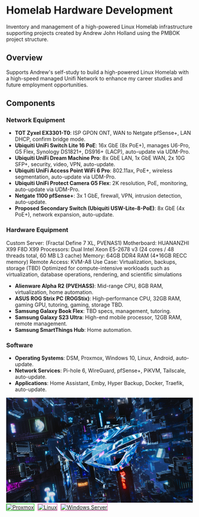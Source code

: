 # Homelab Hardware Development
Inventory and management of a high-powered Linux Homelab infrastructure supporting projects created by Andrew John Holland using the PMBOK project structure.
## Overview
Supports Andrew's self-study to build a high-powered Linux Homelab with a high-speed managed Unifi Network to enhance my career studies and future employment opportunities.

## Components
### Network Equipment
- **TOT Zyxel EX3301-T0**: ISP GPON ONT, WAN to Netgate pfSense+, LAN DHCP, confirm bridge mode.
- **Ubiquiti UniFi Switch Lite 16 PoE**: 16x GbE (8x PoE+), manages U6-Pro, G5 Flex, Synology DS1821+, DS916+ (LACP), auto-update via UDM-Pro.
- **Ubiquiti UniFi Dream Machine Pro**: 8x GbE LAN, 1x GbE WAN, 2x 10G SFP+, security, video, VPN, auto-update.
- **Ubiquiti UniFi Access Point WiFi 6 Pro**: 802.11ax, PoE+, wireless segmentation, auto-update via UDM-Pro.
- **Ubiquiti UniFi Protect Camera G5 Flex**: 2K resolution, PoE, monitoring, auto-update via UDM-Pro.
- **Netgate 1100 pfSense+**: 3x 1 GbE, firewall, VPN, intrusion detection, auto-update.
- **Proposed Secondary Switch (Ubiquiti USW-Lite-8-PoE)**: 8x GbE (4x PoE+), network expansion, auto-update.

### Hardware Equipment
Custom Server: (Fractal Define 7 XL, PVENAS1)
Motherboard: HUANANZHI X99 F8D X99
Processors: Dual Intel Xeon E5-2678 v3 (24 cores / 48 threads total, 60 MB L3 cache)
Memory: 64GB DDR4 RAM (4*16GB RECC memory)
Remote Access: KVM-A8
Use Case: Virtualization, backups, storage (TBD)
Optimized for compute-intensive workloads such as virtualization, database operations, rendering, and scientific simulations

- **Alienware Alpha R2 (PVEHASS)**: Mid-range CPU, 8GB RAM, virtualization, home automation.
- **ASUS ROG Strix PC (ROGStix)**: High-performance CPU, 32GB RAM, gaming GPU, tutoring, gaming, storage TBD.
- **Samsung Galaxy Book Flex**: TBD specs, management, tutoring.
- **Samsung Galaxy S23 Ultra**: High-end mobile processor, 12GB RAM, remote management.
- **Samsung SmartThings Hub**: Home automation.
### Software
- **Operating Systems**: DSM, Proxmox, Windows 10, Linux, Android, auto-update.
- **Network Services**: Pi-hole 6, WireGuard, pfSense+, PiKVM, Tailscale, auto-update.
- **Applications**: Home Assistant, Emby, Hyper Backup, Docker, Traefik, auto-update.
<img src="https://github.com/silicastormsiam/homelab-hardware-development/raw/main/AsusROG_1920x1080.jpg" alt="Asus ROG BG">
<a href="https://www.proxmox.com/en/"><img src="https://img.shields.io/badge/Proxmox-E754AA?logo=proxmox&style=flat-square" alt="Proxmox" style="margin-right: 5px; border: 1px solid #00BF00;"></a>
<a href="https://www.linux.org/"><img src="https://img.shields.io/badge/Linux-00BF00?logo=linux&style=flat-square" alt="Linux" style="margin-right: 5px; border: 1px solid #E754AA;"></a>
<a href="https://www.microsoft.com/en-us/windows-server"><img src="https://img.shields.io/badge/Windows_Server-2596be?logo=windows&style=flat-square" alt="Windows Server" style="border: 1px solid #E754AA;"></a>



